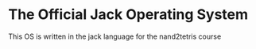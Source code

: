 # The Official Jack Operating System

This OS is written in the jack language for the nand2tetris course
